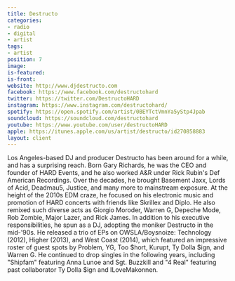 ```yaml
---
title: Destructo
categories:
- radio
- digital
- artist
tags:
- artist
position: 7
image: 
is-featured: 
is-front: 
website: http://www.djdestructo.com
facebook: https://www.facebook.com/destructohard
twitter: https://twitter.com/DestructoHARD
instagram: https://www.instagram.com/destructohard/
spotify: https://open.spotify.com/artist/0BEYTctVmnYa5yStp4Jpab
soundcloud: https://soundcloud.com/destructohard
youtube: https://www.youtube.com/user/destructoHARD
apple: https://itunes.apple.com/us/artist/destructo/id270858883
layout: client
---
```


Los Angeles-based DJ and producer Destructo has been around for a while, and has a surprising reach. Born Gary Richards, he was the CEO and founder of HARD Events, and he also worked A&R under Rick Rubin's Def American Recordings. Over the decades, he brought Basement Jaxx, Lords of Acid, Deadmau5, Justice, and many more to mainstream exposure. At the height of the 2010s EDM craze, he focused on his electronic music and promotion of HARD concerts with friends like Skrillex and Diplo. He also remixed such diverse acts as Giorgio Moroder, Warren G, Depeche Mode, Rob Zombie, Major Lazer, and Rick James. In addition to his executive responsibilities, he spun as a DJ, adopting the moniker Destructo in the mid-'90s. He released a trio of EPs on OWSLA/Boysnoize: Technology (2012), Higher (2013), and West Coast (2014), which featured an impressive roster of guest spots by Problem, YG, Too $hort, Kurupt, Ty Dolla $ign, and Warren G. He continued to drop singles in the following years, including "Shipfam" featuring Anna Lunoe and Sgt. Buzzkill and "4 Real" featuring past collaborator Ty Dolla $ign and ILoveMakonnen.